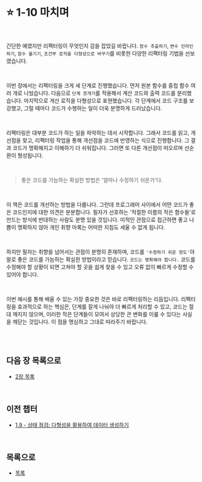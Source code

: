 # :star: 1-10 마치며

<br>

간단한 예였지만 리팩터링이 무엇인지 감을 잡았길 바랍니다. `함수 추출하기`, `변수 인라인하기`, `함수 옮기기`, `조건부 로직을 다형성으로 바꾸기`를 비롯한 다양한 리팩터링 기법을 선보였습니다.

<br>

이번 장에서는 리팩터링을 크게 세 단계로 진행했습니다. 먼저 원본 함수를 중첩 함수 여러 개로 나눴습니다. 다음으로 `단계 쪼개기`를 적용해서 계산 코드와 출력 코드를 분리했습니다. 마지막으로 게산 로직을 다형성으로 표현했습니다. 각 단계에서 코드 구조를 보강했고, 그럴 때마다 코드가 수행하는 일이 더욱 분명하게 드러났습니다.

<br>

리팩터링은 대부분 코드가 하는 일을 파악하는 데서 시작합니다. 그래서 코드를 읽고, 개선점을 찾고, 리팩터링 작업을 통해 개선점을 코드에 반영하는 식으로 진행합니다. 그 결과 코드가 명확해지고 이해하기 더 쉬워집니다. 그러면 또 다른 개선점이 떠오르며 선순환이 형성됩니다.

<br>

> 좋은 코드를 가늠하는 확실한 방법은 '얼마나 수정하기 쉬운가'다.

<br>

이 책은 코드를 개선하는 방법을 다룹니다. 그런데 프로그래머 사이에서 어떤 코드가 좋은 코드인지에 대한 의견은 분분합니다. 필자가 선호하는 '적절한 이름의 작은 함수들'로 만드는 방식에 반대하는 사람도 분명 있을 것입니다. 미적인 관점으로 접근하면 좋고 나쁨이 명확하지 않아 개인 취향 마록는 어떠한 지침도 세울 수 없게 됩니다.

<br>

하지만 필자는 취향을 넘어서는 관점이 분명히 존재하며, 코드를 `'수정하기 쉬운 정도'`야 말로 좋은 코드를 가늠하는 확실한 방법이라고 믿습니다. `코드는 명확해야 합니다.` 코드를 수정해야 할 상황이 되면 고쳐야 할 곳을 쉽게 찾을 수 있고 오류 없이 빠르게 수정할 수 있어야 합니다.

<br>

이번 예시를 통해 배울 수 있는 가장 중요한 것은 바로 리팩터링하는 리듬입니다. 리팩터링을 효과적으로 하는 핵심은, 단계를 잘게 나눠야 더 빠르게 처리할 수 있고, 코드는 절대 깨지지 않으며, 이러한 작은 단계들이 모여서 상당한 큰 변화를 이룰 수 있다는 사실을 깨닫는 것입니다. 이 점을 명심하고 그대로 따라주기 바랍니다.

<br>

<br>

## 다음 장 목록으로

- [2장 목록](https://github.com/Esoolgnah/Summary_of_Refactoring_2nd_Edition/blob/main/Notes/02_리팩터링_원칙/02_00_리팩터링_원칙.md)

<br>

## 이전 챕터

- [1.9 - 상태 점검: 다형성을 활용하여 데이터 생성하기](https://github.com/Esoolgnah/Summary_of_Refactoring_2nd_Edition/blob/main/Notes/01_리팩터링_첫번째_예시/01_09_상태_점검:_다형성을_활용하여_데이터_생성하기.md)

<br>

## 목록으로

- [목록](https://github.com/Esoolgnah/Summary_of_Refactoring_2nd_Edition/blob/main/Notes/01_리팩터링_첫번째_예시/01_00_리팩터링_첫번째_예시.md)
